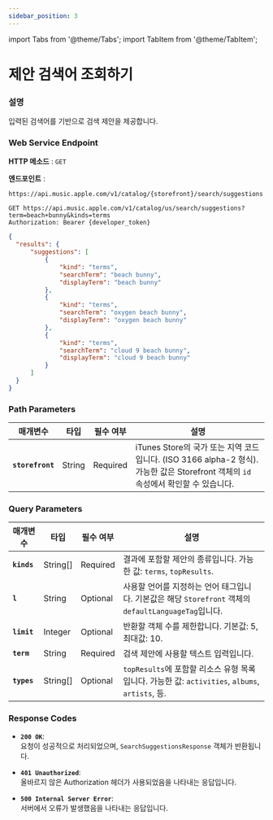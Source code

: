 ```yaml
---
sidebar_position: 3
---
```


import Tabs from '@theme/Tabs';
import TabItem from '@theme/TabItem';

# 제안 검색어 조회하기

### 설명
입력된 검색어를 기반으로 검색 제안을 제공합니다.

### Web Service Endpoint

**HTTP 메소드** : `GET`  

**엔드포인트** :
```http
https://api.music.apple.com/v1/catalog/{storefront}/search/suggestions
```

<Tabs groupId="examples">
  <TabItem value="request" label="요청 예시" default>

  ```http
  GET https://api.music.apple.com/v1/catalog/us/search/suggestions?term=beach+bunny&kinds=terms
  Authorization: Bearer {developer_token}
  ```

  </TabItem>
  <TabItem value="response" label="응답 형식">

  ```json
{
    "results": {
        "suggestions": [
            {
                "kind": "terms",
                "searchTerm": "beach bunny",
                "displayTerm": "beach bunny"
            },
            {
                "kind": "terms",
                "searchTerm": "oxygen beach bunny",
                "displayTerm": "oxygen beach bunny"
            },
            {
                "kind": "terms",
                "searchTerm": "cloud 9 beach bunny",
                "displayTerm": "cloud 9 beach bunny"
            }
        ]
    }
}
  ```

  </TabItem>
</Tabs>

### Path Parameters

| 매개변수        | 타입    | 필수 여부 | 설명                                                                                         |
|-----------------|---------|------------|----------------------------------------------------------------------------------------------|
| **`storefront`**    | String  | Required   | iTunes Store의 국가 또는 지역 코드입니다. (ISO 3166 alpha-2 형식). 가능한 값은 Storefront 객체의 `id` 속성에서 확인할 수 있습니다. |

### Query Parameters

| 매개변수        | 타입      | 필수 여부 | 설명                                                                                         |
|-----------------|-----------|------------|----------------------------------------------------------------------------------------------|
| **`kinds`**     | String[]  | Required   | 결과에 포함할 제안의 종류입니다. 가능한 값: `terms`, `topResults`.                             |
| **`l`**         | String    | Optional   | 사용할 언어를 지정하는 언어 태그입니다. 기본값은 해당 `Storefront` 객체의 `defaultLanguageTag`입니다. |
| **`limit`**     | Integer   | Optional   | 반환할 객체 수를 제한합니다. 기본값: 5, 최대값: 10.                                            |
| **`term`**      | String    | Required   | 검색 제안에 사용할 텍스트 입력입니다.                                                         |
| **`types`**     | String[]  | Optional   | `topResults`에 포함할 리소스 유형 목록입니다. 가능한 값: `activities`, `albums`, `artists`, 등. |

### Response Codes

- **`200 OK`**:  
  요청이 성공적으로 처리되었으며, `SearchSuggestionsResponse` 객체가 반환됩니다.

- **`401 Unauthorized`**:  
  올바르지 않은 Authorization 헤더가 사용되었음을 나타내는 응답입니다.

- **`500 Internal Server Error`**:  
  서버에서 오류가 발생했음을 나타내는 응답입니다.